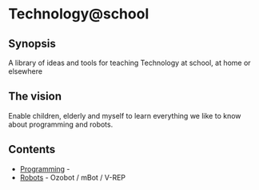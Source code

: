 # Technology@school

## Synopsis

A library of ideas and tools for teaching Technology at school, at home or elsewhere

## The vision

Enable children, elderly  and myself to learn everything we like to know about programming and robots.

## Contents

* [Programming](../../master/Programming/README.md) - 
* [Robots](../../tree/master/Robots) - Ozobot / mBot / V-REP


